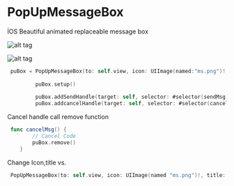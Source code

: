 # PopUpMessageBox
İOS Beautiful animated replaceable message box


![alt tag](https://cloud.githubusercontent.com/assets/16580898/20037189/d00eb174-a423-11e6-8d3d-2a87c21f1ae8.png)

![alt tag](https://cloud.githubusercontent.com/assets/16580898/20037191/d96729cc-a423-11e6-8608-f813a1579b90.png)

```Swift
 puBox = PopUpMessageBox(to: self.view, icon: UIImage(named:"ms.png")!, title: "Send Message")
 
         puBox.setup()
        
         puBox.addSendHandle(target: self, selector: #selector(sendMsg))
         puBox.addcancelHandle(target: self, selector: #selector(cancelMsg))
```

Cancel handle call remove function

```Swift
 func cancelMsg() {
        // Cancel Code
        puBox.remove()
    }
```

Change Icon,title vs.

```Swift
 PopUpMessageBox(to: self.view, icon: UIImage(named "ms.png")!, title: "Send", sendTitle: "Go", cancelTitle: "Cancel", sendColor: UIColor.black, cancelColor: UIColor.gray)
```
